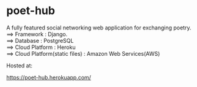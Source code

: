 # poet-hub

A fully featured social networking web application for exchanging poetry.  
==> Framework : Django.  
==> Database : PostgreSQL  
==> Cloud Platform : Heroku  
==> Cloud Platform(static files) : Amazon Web Services(AWS)  

Hosted at:

https://poet-hub.herokuapp.com/
